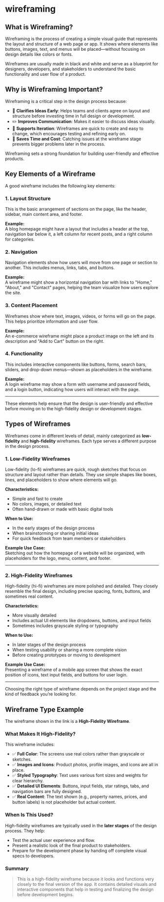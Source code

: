 # wireframing
## What is Wireframing?

Wireframing is the process of creating a simple visual guide that represents the layout and structure of a web page or app. It shows where elements like buttons, images, text, and menus will be placed—without focusing on design details like colors or fonts.

Wireframes are usually made in black and white and serve as a blueprint for designers, developers, and stakeholders to understand the basic functionality and user flow of a product.

## Why is Wireframing Important?

Wireframing is a critical step in the design process because:

- 🧠 **Clarifies Ideas Early**: Helps teams and clients agree on layout and structure before investing time in full design or development.
- ✏️ **Improves Communication**: Makes it easier to discuss ideas visually.
- 🔄 **Supports Iteration**: Wireframes are quick to create and easy to change, which encourages testing and refining early on.
- 🚀 **Saves Time and Cost**: Catching issues at the wireframe stage prevents bigger problems later in the process.

Wireframing sets a strong foundation for building user-friendly and effective products.

## Key Elements of a Wireframe

A good wireframe includes the following key elements:

### 1. Layout Structure

This is the basic arrangement of sections on the page, like the header, sidebar, main content area, and footer.

**Example:**  
A blog homepage might have a layout that includes a header at the top, navigation bar below it, a left column for recent posts, and a right column for categories.

### 2. Navigation

Navigation elements show how users will move from one page or section to another. This includes menus, links, tabs, and buttons.

**Example:**  
A wireframe might show a horizontal navigation bar with links to "Home," "About," and "Contact" pages, helping the team visualize how users explore the site.

### 3. Content Placement

Wireframes show where text, images, videos, or forms will go on the page. This helps prioritize information and user flow.

**Example:**  
An e-commerce wireframe might place a product image on the left and its description and "Add to Cart" button on the right.

### 4. Functionality

This includes interactive components like buttons, forms, search bars, sliders, and drop-down menus—shown as placeholders in the wireframe.

**Example:**  
A login wireframe may show a form with username and password fields, and a login button, indicating how users will interact with the page.

---

These elements help ensure that the design is user-friendly and effective before moving on to the high-fidelity design or development stages.



## Types of Wireframes

Wireframes come in different levels of detail, mainly categorized as **low-fidelity** and **high-fidelity** wireframes. Each type serves a different purpose in the design process.

### 1. Low-Fidelity Wireframes

Low-fidelity (lo-fi) wireframes are quick, rough sketches that focus on structure and layout rather than details. They use simple shapes like boxes, lines, and placeholders to show where elements will go.

**Characteristics:**
- Simple and fast to create
- No colors, images, or detailed text
- Often hand-drawn or made with basic digital tools

**When to Use:**
- In the early stages of the design process
- When brainstorming or sharing initial ideas
- For quick feedback from team members or stakeholders

**Example Use Case:**  
Sketching out how the homepage of a website will be organized, with placeholders for the logo, menu, content, and footer.

---

### 2. High-Fidelity Wireframes

High-fidelity (hi-fi) wireframes are more polished and detailed. They closely resemble the final design, including precise spacing, fonts, buttons, and sometimes real content.

**Characteristics:**
- More visually detailed
- Includes actual UI elements like dropdowns, buttons, and input fields
- Sometimes includes grayscale styling or typography

**When to Use:**
- In later stages of the design process
- When testing usability or sharing a more complete vision
- Before creating prototypes or moving to development

**Example Use Case:**  
Presenting a wireframe of a mobile app screen that shows the exact position of icons, text input fields, and buttons for user login.

---

Choosing the right type of wireframe depends on the project stage and the kind of feedback you’re looking for.


## Wireframe Type Example

The wireframe shown in the link is a **High-Fidelity Wireframe**.

### What Makes It High-Fidelity?

This wireframe includes:

- ✅ **Full Color**: The screens use real colors rather than grayscale or sketches.
- ✅ **Images and Icons**: Product photos, profile images, and icons are all in place.
- ✅ **Styled Typography**: Text uses various font sizes and weights for clear hierarchy.
- ✅ **Detailed UI Elements**: Buttons, input fields, star ratings, tabs, and navigation bars are fully designed.
- ✅ **Real Content**: The text shown (e.g., property names, prices, and button labels) is not placeholder but actual content.

### When Is This Used?

High-fidelity wireframes are typically used in the **later stages** of the design process. They help:

- Test the actual user experience and flow.
- Present a realistic look of the final product to stakeholders.
- Prepare for the development phase by handing off complete visual specs to developers.

### Summary

> This is a high-fidelity wireframe because it looks and functions very closely to the final version of the app. It contains detailed visuals and interactive components that help in testing and finalizing the design before development begins.


